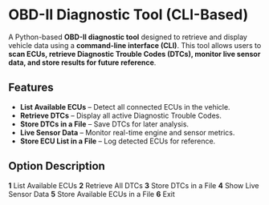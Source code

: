 # OBD-II Diagnostic Tool (CLI-Based)
A Python-based **OBD-II diagnostic tool** designed to retrieve and display vehicle data using a **command-line interface (CLI)**. This tool allows users to **scan ECUs, retrieve Diagnostic Trouble Codes (DTCs), monitor live sensor data, and store results for future reference**.
##  Features
- **List Available ECUs** – Detect all connected ECUs in the vehicle.
- **Retrieve DTCs** – Display all active Diagnostic Trouble Codes.
- **Store DTCs in a File** – Save DTCs for later analysis.
- **Live Sensor Data** – Monitor real-time engine and sensor metrics.
- **Store ECU List in a File** – Log detected ECUs for reference.

  
## Option	Description
**1**	List Available ECUs
**2**	Retrieve All DTCs
**3**	Store DTCs in a File
**4**	Show Live Sensor Data
**5**	Store Available ECUs in a File
**6**	Exit
